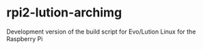 # rpi2-lution-archimg

Development version of the build script for Evo/Lution Linux for the Raspberry Pi
